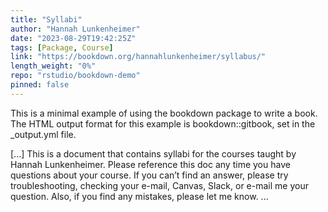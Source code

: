 ```yaml
---
title: "Syllabi"
author: "Hannah Lunkenheimer"
date: "2023-08-29T19:42:25Z"
tags: [Package, Course]
link: "https://bookdown.org/hannahlunkenheimer/syllabus/"
length_weight: "0%"
repo: "rstudio/bookdown-demo"
pinned: false
---
```


<p>This is a minimal example of using the bookdown package to write a book.
The HTML output format for this example is bookdown::gitbook,
set in the _output.yml file.</p> [...] This is a document that contains syllabi for the courses taught by Hannah Lunkenheimer. Please reference this doc any time you have questions about your course. If you can’t find an answer, please try troubleshooting, checking your e-mail, Canvas, Slack, or e-mail me your question. Also, if you find any mistakes, please let me know. ...
